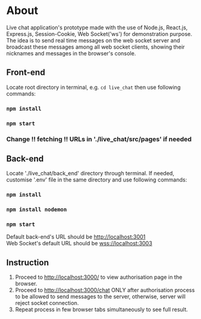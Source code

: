 # About

Live chat application's prototype made with the use of Node.js, React.js, Express.js, Session-Cookie, Web Socket('ws') for demonstration purpose.\
The idea is to send real time messages on the web socket server and broadcast these messages among all web socket clients, showing their nicknames and messages in the browser's console. 

## Front-end

Locate root directory in terminal, e.g. `cd live_chat` then use following commands:

### `npm install`
### `npm start`

### Change !! fetching !! URLs in './live_chat/src/pages' if needed

## Back-end

Locate './live_chat/back_end' directory through terminal. If needed, customise '.env' file in the same directory and use following commands:

### `npm install`
### `npm install nodemon`
### `npm start`

Default back-end's URL should be [http://localhost:3001](http://localhost:3001) \
Web Socket's default URL should be [wss://localhost:3003](wss://localhost:3003)

## Instruction

1. Proceed to [http://localhost:3000/](http://localhost:3000/) to view authorisation page in the browser.
2. Proceed to [http://localhost:3000/chat](http://localhost:3000/chat) ONLY after authorisation process to be allowed to send messages to the server, otherwise, server will reject socket connection.
3. Repeat process in few browser tabs simultaneously to see full result.
